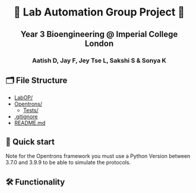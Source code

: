 <h1 align="center">
  🧬 Lab Automation Group Project 🧬
</h1>
<h2 align="center">
  Year 3 Bioengineering @ Imperial College London
</h2>
<h3 align="center">
  Aatish D, Jay F, Jey Tse L, Sakshi S & Sonya K
</h3>

## 🗂 File Structure
- [LabOP/](./BMEY3_LabAutomationGroupProject/LabOP)
- [Opentrons/](./BMEY3_LabAutomationGroupProject/Opentrons)
  - [Tests/](./BMEY3_LabAutomationGroupProject/Opentrons/Tests)
- [.gitignore](./BMEY3_LabAutomationGroupProject/.gitignore)
- [README.md](./BMEY3_LabAutomationGroupProject/README.md)

## 🚀 Quick start
Note for the Opentrons framework you must use a Python Version between 3.7.0 and 3.9.9 to be able to simulate the protocols.

## 🛠 Functionality
